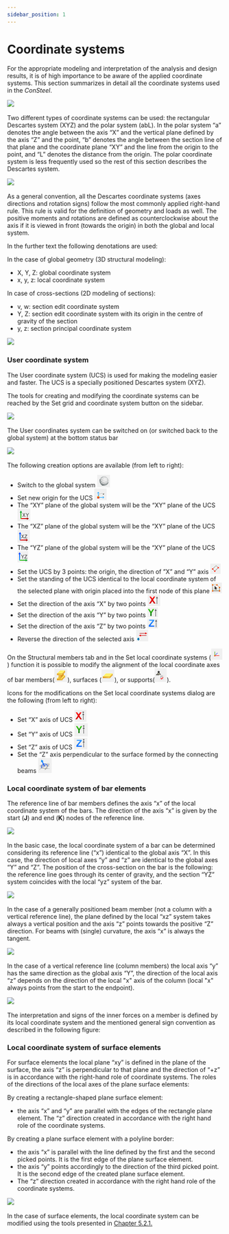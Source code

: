 ```yaml
---
sidebar_position: 1
---
```

# Coordinate systems

For the appropriate modeling and interpretation of the analysis and design results, it is of high importance to be aware of the applied coordinate systems. This section summarizes in detail all the coordinate systems used in the _ConSteel_.

<!-- /wp:paragraph -->

<!-- wp:media-text {"align":"","mediaId":8108,"linkDestination":"media","mediaType":"image","mediaWidth":18,"mediaSizeSlug":"full","imageFill":false} -->

[![](https://consteelsoftware.com/wp-content/uploads/2021/04/5-2-coord-systems.png)](./img/wp-content-uploads-2021-04-5-2-coord-systems.png)

<!-- wp:paragraph {"placeholder":"Content…"} -->

Two different types of coordinate systems can be used: the rectangular Descartes system (XYZ) and the polar system (abL). In the polar system “a” denotes the angle between the axis “X” and the vertical plane defined by the axis “Z” and the point, “b” denotes the angle between the section line of that plane and the coordinate plane “XY” and the line from the origin to the point, and “L” denotes the distance from the origin. The polar coordinate system is less frequently used so the rest of this section describes the Descartes system.

<!-- /wp:paragraph -->

<!-- /wp:media-text -->

<!-- wp:media-text {"align":"","mediaId":8102,"linkDestination":"media","mediaType":"image","mediaWidth":18,"mediaSizeSlug":"full","imageFill":false} -->

[![](https://consteelsoftware.com/wp-content/uploads/2021/04/5-2-coord-rigth-hand.png)](./img/wp-content-uploads-2021-04-5-2-coord-rigth-hand.png)

<!-- wp:paragraph {"placeholder":"Content…"} -->

As a general convention, all the Descartes coordinate systems (axes directions and rotation signs) follow the most commonly applied right-hand rule. This rule is valid for the definition of geometry and loads as well. The positive moments and rotations are defined as counterclockwise about the axis if it is viewed in front (towards the origin) in both the global and local system.

<!-- /wp:paragraph -->

<!-- /wp:media-text -->

<!-- wp:paragraph -->

<!-- /wp:paragraph -->

<!-- wp:paragraph -->

In the further text the following denotations are used:

<!-- /wp:paragraph -->

<!-- wp:paragraph -->

In the case of global geometry (3D structural modeling):

<!-- /wp:paragraph -->

<!-- wp:list -->

- X, Y, Z: global coordinate system
- x, y, z: local coordinate system

<!-- /wp:list -->

<!-- wp:paragraph -->

In case of cross-sections (2D modeling of sections):

<!-- /wp:paragraph -->

<!-- wp:list -->

- v, w: section edit coordinate system
- Y, Z: section edit coordinate system with its origin in the centre of gravity of the section
- y, z: section principal coordinate system

<!-- /wp:list -->

<!-- wp:image {"id":8117,"width":345,"height":345,"sizeSlug":"full","linkDestination":"media"} -->

[![](https://consteelsoftware.com/wp-content/uploads/2021/04/5-2-coord-section.jpg)](./img/wp-content-uploads-2021-04-5-2-coord-section.jpg)

<!-- /wp:image -->

<!-- wp:spacer -->

<!-- /wp:spacer -->

<!-- wp:heading {"level":3} -->

### User coordinate system

<!-- /wp:heading -->

<!-- wp:paragraph -->

The User coordinate system (UCS) is used for making the modeling easier and faster. The UCS is a specially positioned Descartes system (XYZ).

<!-- /wp:paragraph -->

<!-- wp:paragraph -->

The tools for creating and modifying the coordinate systems can be reached by the Set grid and coordinate system button on the sidebar.

<!-- /wp:paragraph -->

<!-- wp:image {"id":8123,"width":289,"height":172,"sizeSlug":"full","linkDestination":"media"} -->

[![](https://consteelsoftware.com/wp-content/uploads/2021/04/5-2-coord-set.png)](./img/wp-content-uploads-2021-04-5-2-coord-set.png)

<!-- /wp:image -->

<!-- wp:paragraph -->

The User coordinates system can be switched on (or switched back to the global system) at the bottom status bar

<!-- /wp:paragraph -->

<!-- wp:image {"id":8259,"width":261,"height":50,"sizeSlug":"full","linkDestination":"media"} -->

[![](https://consteelsoftware.com/wp-content/uploads/2021/04/5-2-coord-status-bar.png)](./img/wp-content-uploads-2021-04-5-2-coord-status-bar.png)

<!-- /wp:image -->

<!-- wp:paragraph -->

The following creation options are available (from left to right):

<!-- /wp:paragraph -->

<!-- wp:list -->

- Switch to the global system ![](./img/wp-content-uploads-2021-04-5-2-coord-ico-01.png)
- Set new origin for the UCS ![](./img/wp-content-uploads-2021-04-5-2-coord-ico-02.png)
- The “XY” plane of the global system will be the “XY” plane of the UCS ![](./img/wp-content-uploads-2021-04-5-2-coord-ico-03.png)
- The “XZ” plane of the global system will be the “XY” plane of the UCS ![](./img/wp-content-uploads-2021-04-5-2-coord-ico-04.png)
- The “YZ” plane of the global system will be the “XY” plane of the UCS ![](./img/wp-content-uploads-2021-04-5-2-coord-ico-05.png)
- Set the UCS by 3 points: the origin, the direction of ”X” and “Y” axis ![](./img/wp-content-uploads-2021-04-5-2-coord-ico-06.png)
- Set the standing of the UCS identical to the local coordinate system of the selected plane with origin placed into the first node of this plane ![](./img/wp-content-uploads-2021-04-5-2-coord-ico-07.png)
- Set the direction of the axis “X” by two points ![](./img/wp-content-uploads-2021-04-5-2-coord-ico-08.png)
- Set the direction of the axis “Y” by two points ![](./img/wp-content-uploads-2021-04-5-2-coord-ico-09.png)
- Set the direction of the axis “Z” by two points ![](./img/wp-content-uploads-2021-04-5-2-coord-ico-10.png)
- Reverse the direction of the selected axis ![](./img/wp-content-uploads-2021-04-5-2-coord-ico-11.png)

<!-- /wp:list -->

<!-- wp:paragraph -->

On the Structural members tab and in the Set local coordinate systems (![](./img/wp-content-uploads-2021-04-5-2-coord-ico-12.png)) function it is possible to modify the alignment of the local coordinate axes of bar members(![](./img/wp-content-uploads-2021-04-5-2-coord-ico-13.png)), surfaces (![](./img/wp-content-uploads-2021-04-5-2-coord-ico-14.png)), or supports(![](./img/wp-content-uploads-2021-04-5-2-coord-ico-15.png)).

<!-- /wp:paragraph -->

<!-- wp:paragraph -->

Icons for the modifications on the Set local coordinate systems dialog are the following (from left to right):

<!-- /wp:paragraph -->

<!-- wp:list -->

- Set “X” axis of UCS ![](./img/wp-content-uploads-2021-04-5-2-coord-ico-16.png)
- Set “Y” axis of UCS ![](./img/wp-content-uploads-2021-04-5-2-coord-ico-17.png)
- Set “Z” axis of UCS ![](./img/wp-content-uploads-2021-04-5-2-coord-ico-18.png)
- Set the “Z” axis perpendicular to the surface formed by the connecting beams ![](./img/wp-content-uploads-2021-04-5-2-coord-ico-19.png)

<!-- /wp:list -->

<!-- wp:spacer -->

<!-- /wp:spacer -->

<!-- wp:heading {"level":3} -->

### Local coordinate system of bar elements

<!-- /wp:heading -->

<!-- wp:paragraph -->

The reference line of bar members defines the axis “x” of the local coordinate system of the bars. The direction of the axis “x” is given by the start (**J**) and end (**K**) nodes of the reference line.

<!-- /wp:paragraph -->

<!-- wp:media-text {"align":"","mediaId":8272,"linkDestination":"media","mediaType":"image","mediaWidth":23,"mediaSizeSlug":"full","imageFill":false} -->

[![](https://consteelsoftware.com/wp-content/uploads/2021/04/5-2-coord-bar1.png)](./img/wp-content-uploads-2021-04-5-2-coord-bar1.png)

<!-- wp:paragraph {"placeholder":"Content…"} -->

In the basic case, the local coordinate system of a bar can be determined considering its reference line (“x”) identical to the global axis “X”. In this case, the direction of local axes “y” and “z” are identical to the global axes “Y” and “Z”. The position of the cross-section on the bar is the following: the reference line goes through its center of gravity, and the section “YZ” system coincides with the local “yz” system of the bar.

<!-- /wp:paragraph -->

<!-- /wp:media-text -->

<!-- wp:media-text {"align":"","mediaId":8278,"linkDestination":"media","mediaType":"image","mediaWidth":23,"mediaSizeSlug":"full","imageFill":false} -->

[![](https://consteelsoftware.com/wp-content/uploads/2021/04/5-2-coord-bar2.png)](./img/wp-content-uploads-2021-04-5-2-coord-bar2.png)

<!-- wp:paragraph {"placeholder":"Content…"} -->

In the case of a generally positioned beam member (not a column with a vertical reference line), the plane defined by the local “xz” system takes always a vertical position and the axis “z” points towards the positive “Z” direction. For beams with (single) curvature, the axis “x” is always the tangent.

<!-- /wp:paragraph -->

<!-- /wp:media-text -->

<!-- wp:media-text {"align":"","mediaId":8284,"linkDestination":"media","mediaType":"image","mediaWidth":23,"mediaSizeSlug":"full","imageFill":false} -->

[![](https://consteelsoftware.com/wp-content/uploads/2021/04/5-2-coord-bar3.png)](./img/wp-content-uploads-2021-04-5-2-coord-bar3.png)

<!-- wp:paragraph {"placeholder":"Content…"} -->

In the case of a vertical reference line (column members) the local axis “y” has the same direction as the global axis “Y”, the direction of the local axis “z” depends on the direction of the local "x" axis of the column (local "x" always points from the start to the endpoint).

<!-- /wp:paragraph -->

<!-- /wp:media-text -->

<!-- wp:media-text {"align":"","mediaId":8290,"linkDestination":"media","mediaType":"image","mediaWidth":23,"mediaSizeSlug":"full","imageFill":false} -->

[![](https://consteelsoftware.com/wp-content/uploads/2021/04/image-3.png)](./img/wp-content-uploads-2021-04-image-3.png)

<!-- wp:paragraph {"placeholder":"Content…"} -->

The interpretation and signs of the inner forces on a member is defined by its local coordinate system and the mentioned general sign convention as described in the following figure:

<!-- /wp:paragraph -->

<!-- /wp:media-text -->

<!-- wp:spacer -->

<!-- /wp:spacer -->

<!-- wp:heading {"level":3} -->

### Local coordinate system of surface elements

<!-- /wp:heading -->

<!-- wp:paragraph -->

For surface elements the local plane “xy” is defined in the plane of the surface, the axis “z” is perpendicular to that plane and the direction of “+z” is in accordance with the right-hand role of coordinate systems. The roles of the directions of the local axes of the plane surface elements:

<!-- /wp:paragraph -->

<!-- wp:paragraph -->

By creating a rectangle-shaped plane surface element:

<!-- /wp:paragraph -->

<!-- wp:list -->

- the axis “x” and “y” are parallel with the edges of the rectangle plane element. The “z” direction created in accordance with the right hand role of the coordinate systems.

<!-- /wp:list -->

<!-- wp:paragraph -->

By creating a plane surface element with a polyline border:

<!-- /wp:paragraph -->

<!-- wp:list -->

- the axis “x” is parallel with the line defined by the first and the second picked points. It is the first edge of the plane surface element.
- the axis “y” points accordingly to the direction of the third picked point. It is the second edge of the created plane surface element.
- The “z” direction created in accordance with the right hand role of the coordinate systems.

<!-- /wp:list -->

<!-- wp:image {"align":"center","id":8296,"width":547,"height":433,"sizeSlug":"full","linkDestination":"media"} -->

[![](https://consteelsoftware.com/wp-content/uploads/2021/04/5-2-coord-surf.png)](./img/wp-content-uploads-2021-04-5-2-coord-surf.png)

<!-- /wp:image -->

<!-- wp:paragraph -->

In the case of surface elements, the local coordinate system can be modified using the tools presented in [Chapter 5.2.1.](#user-coord)

<!-- /wp:paragraph -->
